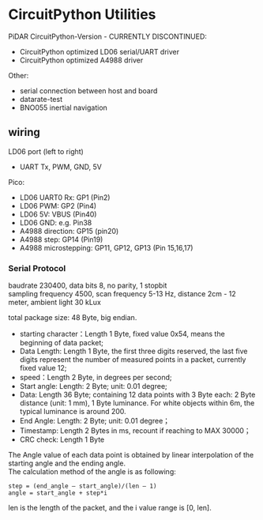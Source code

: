 # CircuitPython Utilities

PiDAR CircuitPython-Version - CURRENTLY DISCONTINUED:
- CircuitPython optimized LD06 serial/UART driver
- CircuitPython optimized A4988 driver

Other:
- serial connection between host and board
- datarate-test
- BNO055 inertial navigation


## wiring

LD06 port (left to right)
- UART Tx, PWM, GND, 5V

Pico:
- LD06 UART0 Rx: GP1 (Pin2)
- LD06 PWM: GP2 (Pin4)
- LD06 5V: VBUS (Pin40)
- LD06 GND: e.g. Pin38
- A4988 direction: GP15 (pin20)
- A4988 step: GP14 (Pin19)
- A4988 microstepping: GP11, GP12, GP13 (Pin 15,16,17)


### Serial Protocol
baudrate 230400, data bits 8, no parity, 1 stopbit  
sampling frequency 4500, scan frequency 5-13 Hz, distance 2cm - 12 meter, ambient light 30 kLux

total package size: 48 Byte, big endian.
- starting character：Length 1 Byte, fixed value 0x54, means the beginning of data packet;
- Data Length: Length 1 Byte, the first three digits reserved, the last five digits represent the number of measured points in a packet, currently fixed value 12;
- speed：Length 2 Byte, in degrees per second;
- Start angle: Length: 2 Byte; unit: 0.01 degree;
- Data: Length 36 Byte; containing 12 data points with 3 Byte each: 2 Byte distance (unit: 1 mm), 1 Byte luminance. For white objects within 6m, the typical luminance is around 200.
- End Angle: Length: 2 Byte; unit: 0.01 degree；
- Timestamp: Length 2 Bytes in ms, recount if reaching to MAX 30000；
- CRC check: Length 1 Byte

The Angle value of each data point is obtained by linear interpolation of the starting angle and the ending angle.  
The calculation method of the angle is as following:

    step = (end_angle – start_angle)/(len – 1)  
    angle = start_angle + step*i  

len is the length of the packet, and the i value range is [0, len].

